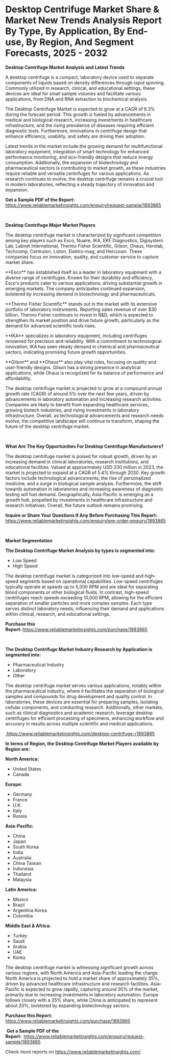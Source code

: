 <p><h1>Desktop Centrifuge Market Share & Market New Trends Analysis Report By Type, By Application, By End-use, By Region, And Segment Forecasts, 2025 - 2032</h1></p><p><strong>Desktop Centrifuge Market Analysis and Latest Trends</strong></p>
<p><p>A desktop centrifuge is a compact, laboratory device used to separate components of liquids based on density differences through rapid spinning. Commonly utilized in research, clinical, and educational settings, these devices are ideal for small sample volumes and facilitate various applications, from DNA and RNA extraction to biochemical analysis.</p><p>The Desktop Centrifuge Market is expected to grow at a CAGR of 6.3% during the forecast period. This growth is fueled by advancements in medical and biological research, increasing investments in healthcare infrastructure, and the rising prevalence of diseases requiring efficient diagnostic tools. Furthermore, innovations in centrifuge design that enhance efficiency, usability, and safety are driving their adoption.</p><p>Latest trends in the market include the growing demand for multifunctional laboratory equipment, integration of smart technology for enhanced performance monitoring, and eco-friendly designs that reduce energy consumption. Additionally, the expansion of biotechnology and pharmaceutical sectors is contributing to market growth, as these industries require reliable and versatile centrifuges for various applications. As research continues to evolve, the desktop centrifuge remains a crucial tool in modern laboratories, reflecting a steady trajectory of innovation and expansion.</p></p>
<p><strong>Get a Sample PDF of the Report:&nbsp;</strong> <a href="https://www.reliablemarketinsights.com/enquiry/request-sample/1893865?utm_campaign=2647&utm_medium=2&utm_source=Github&utm_content=ia&utm_term=04032025&utm_id=desktop-centrifuge">https://www.reliablemarketinsights.com/enquiry/request-sample/1893865</a></p>
<p>&nbsp;</p>
<p><strong>Desktop Centrifuge Major Market Players</strong></p>
<p><p>The desktop centrifuge market is characterized by significant competition among key players such as Esco, Nuaire, IKA, EKF Diagnostics, Digisystem Lab, Labnet International, Thermo Fisher Scientific, Gilson, Ohaus, Herolab, Techcomp, Centruion, Liston, Elektro-mag, and Hercuvan. These companies focus on innovation, quality, and customer service to capture market share.</p><p>**Esco** has established itself as a leader in laboratory equipment with a diverse range of centrifuges. Known for their durability and efficiency, Esco's products cater to various applications, driving substantial growth in emerging markets. The company anticipates continued expansion, bolstered by increasing demand in biotechnology and pharmaceuticals.</p><p>**Thermo Fisher Scientific** stands out in the market with its extensive portfolio of laboratory instruments. Reporting sales revenue of over $30 billion, Thermo Fisher continues to invest in R&D, which is expected to strengthen its market position and drive future growth, particularly as the demand for advanced scientific tools rises.</p><p>**IKA** specializes in laboratory equipment, including centrifuges renowned for precision and reliability. With a commitment to technological innovation, IKA has seen steady demand in chemical and pharmaceutical sectors, indicating promising future growth opportunities.</p><p>**Gilson** and **Ohaus** also play vital roles, focusing on quality and user-friendly designs. Gilson has a strong presence in analytical applications, while Ohaus is recognized for its balance of performance and affordability.</p><p>The desktop centrifuge market is projected to grow at a compound annual growth rate (CAGR) of around 5% over the next few years, driven by advancements in laboratory automation and increasing research activities. Companies are likely to benefit from expanding healthcare services, growing biotech industries, and rising investments in laboratory infrastructure. Overall, as technological advancements and research needs evolve, the competitive landscape will continue to transform, shaping the future of the desktop centrifuge market.</p></p>
<p>&nbsp;</p>
<p><strong>What Are The Key Opportunities For Desktop Centrifuge Manufacturers?</strong></p>
<p><p>The desktop centrifuge market is poised for robust growth, driven by an increasing demand in clinical laboratories, research institutions, and educational facilities. Valued at approximately USD 330 million in 2023, the market is projected to expand at a CAGR of 5.4% through 2030. Key growth factors include technological advancements, the rise of personalized medicine, and a surge in biological sample analysis. Furthermore, the shift towards automation in laboratories and increasing awareness of diagnostic testing will fuel demand. Geographically, Asia-Pacific is emerging as a growth hub, propelled by investments in healthcare infrastructure and research initiatives. Overall, the future outlook remains promising.</p></p>
<p><strong>Inquire or Share Your Questions If Any Before Purchasing This Report:</strong> <a href="https://www.reliablemarketinsights.com/enquiry/pre-order-enquiry/1893865?utm_campaign=2647&utm_medium=2&utm_source=Github&utm_content=ia&utm_term=04032025&utm_id=desktop-centrifuge">https://www.reliablemarketinsights.com/enquiry/pre-order-enquiry/1893865</a></p>
<p>&nbsp;</p>
<p><strong>Market Segmentation</strong></p>
<p><strong>The Desktop Centrifuge Market Analysis by types is segmented into:</strong></p>
<p><ul><li>Low Speed</li><li>High Speed</li></ul></p>
<p><p>The desktop centrifuge market is categorized into low-speed and high-speed segments based on operational capabilities. Low-speed centrifuges typically operate at speeds up to 5,000 RPM and are ideal for separating blood components or other biological fluids. In contrast, high-speed centrifuges reach speeds exceeding 10,000 RPM, allowing for the efficient separation of smaller particles and more complex samples. Each type serves distinct laboratory needs, influencing their demand and applications within clinical, research, and educational settings.</p></p>
<p><strong>Purchase this Report:&nbsp;</strong><a href="https://www.reliablemarketinsights.com/purchase/1893865?utm_campaign=2647&utm_medium=2&utm_source=Github&utm_content=ia&utm_term=04032025&utm_id=desktop-centrifuge">https://www.reliablemarketinsights.com/purchase/1893865</a></p>
<p>&nbsp;</p>
<p><strong>The Desktop Centrifuge Market Industry Research by Application is segmented into:</strong></p>
<p><ul><li>Pharmaceutical Industry</li><li>Laboratory</li><li>Other</li></ul></p>
<p><p>The desktop centrifuge market serves various applications, notably within the pharmaceutical industry, where it facilitates the separation of biological samples and compounds for drug development and quality control. In laboratories, these devices are essential for preparing samples, isolating cellular components, and conducting research. Additionally, other markets, such as clinical diagnostics and academic research, leverage desktop centrifuges for efficient processing of specimens, enhancing workflow and accuracy in results across multiple scientific and medical applications.</p></p>
<p><a href="https://www.reliablemarketinsights.com/desktop-centrifuge-r1893865?utm_campaign=2647&utm_medium=2&utm_source=Github&utm_content=ia&utm_term=04032025&utm_id=desktop-centrifuge">&nbsp;https://www.reliablemarketinsights.com/desktop-centrifuge-r1893865</a></p>
<p><strong>In terms of Region, the Desktop Centrifuge Market Players available by Region are:</strong></p>
<p>
    <p> <strong> North America: </strong>
        <ul>
            <li>United States</li>
            <li>Canada</li>
        </ul>
        </p> 
    <p> <strong> Europe: </strong>
        <ul>
            <li>Germany</li>
            <li>France</li>
            <li>U.K.</li>
            <li>Italy</li>
            <li>Russia</li>
        </ul>
        </p> 
    <p> <strong> Asia-Pacific: </strong>
        <ul>
            <li>China</li>
            <li>Japan</li>
            <li>South Korea</li>
            <li>India</li>
            <li>Australia</li>
            <li>China Taiwan</li>
            <li>Indonesia</li>
            <li>Thailand</li>
            <li>Malaysia</li>
        </ul>
        </p> 
    <p> <strong> Latin America: </strong>
        <ul>
            <li>Mexico</li>
            <li>Brazil</li>
            <li>Argentina Korea</li>
            <li>Colombia</li>
        </ul>
        </p> 
    <p> <strong> Middle East & Africa: </strong>
        <ul>
            <li>Turkey</li>
            <li>Saudi</li>
            <li>Arabia</li>
            <li>UAE</li>
            <li>Korea</li>
        </ul>
    </p>
    </p>
<p><p>The desktop centrifuge market is witnessing significant growth across various regions, with North America and Asia-Pacific leading the charge. North America is projected to hold a market share of approximately 35%, driven by advanced healthcare infrastructure and research facilities. Asia-Pacific is expected to grow rapidly, capturing around 30% of the market, primarily due to increasing investments in laboratory automation. Europe follows closely with a 25% share, while China is anticipated to represent about 20%, bolstered by expanding biotechnology sectors.</p></p>
<p><strong>Purchase this Report: </strong><a href="https://www.reliablemarketinsights.com/purchase/1893865?utm_campaign=2647&utm_medium=2&utm_source=Github&utm_content=ia&utm_term=04032025&utm_id=desktop-centrifuge">https://www.reliablemarketinsights.com/purchase/1893865</a></p>
<p>&nbsp;<strong>Get a Sample PDF of the Report:&nbsp;&nbsp;</strong><a href="https://www.reliablemarketinsights.com/enquiry/request-sample/1893865?utm_campaign=2647&utm_medium=2&utm_source=Github&utm_content=ia&utm_term=04032025&utm_id=desktop-centrifuge">https://www.reliablemarketinsights.com/enquiry/request-sample/1893865</a></p>
<p><strong></strong></p>
<p>Check more reports on <a href="https://www.reliablemarketinsights.com/?utm_campaign=2647&utm_medium=2&utm_source=Github&utm_content=ia&utm_term=04032025&utm_id=desktop-centrifuge">https://www.reliablemarketinsights.com/</a></p>